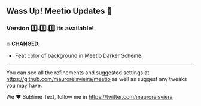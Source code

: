 ## Wass Up! Meetio Updates 🎁

### Version 1️⃣.1️⃣.1️⃣ its available!

🔥 **CHANGED**:

* Feat color of background in Meetio Darker Scheme.

***

You can see all the refinements and suggested settings at https://github.com/mauroreisvieira/meetio
as well as suggest any tweaks you may have.

We ♥️ Sublime Text, follow me in https://twitter.com/mauroreisviera

